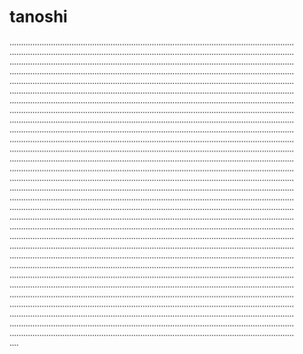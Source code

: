 # tanoshi

........................................................................................................................................................................................................................................................................................................................................................................................................................................................................................................................................................................................................................................................................................................................................................................................................................................................................................................................................................................................................................................................................................................................................................................................................................................................................................................................................................................................................................................................................................................................................................................................................................................................................................................................................................................................................................................................................................................................................................................................................................................................................................................................................................................................................................................................................................................................................................................................................................................................................................................................................................................................................................................................................................................................................................................................................................................................................................................................................................................................................................................................................................................................................................................................................................................................................................................................................................................................................................................................................................................................................................................................................................................................................................................................................................................................................................................................................................................................................................................................................
